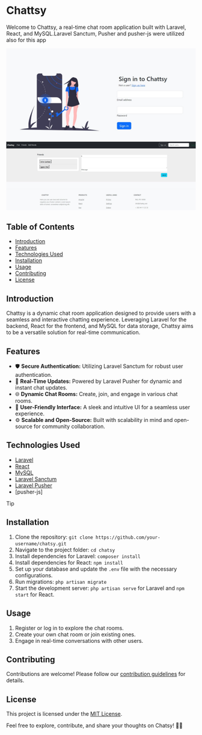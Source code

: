 # Chattsy

Welcome to Chattsy, a real-time chat room application built with Laravel, React, and MySQL.Laravel Sanctum, Pusher and pusher-js were utilized also for this app

![Example screenshot 1](chattsy1.jpg)
![Example screenshot 2](chattsy2.jpg)


## Table of Contents
- [Introduction](#introduction)
- [Features](#features)
- [Technologies Used](#technologies-used)
- [Installation](#installation)
- [Usage](#usage)
- [Contributing](#contributing)
- [License](#license)

## Introduction
Chattsy is a dynamic chat room application designed to provide users with a seamless and interactive chatting experience. Leveraging Laravel for the backend, React for the frontend, and MySQL for data storage, Chattsy aims to be a versatile solution for real-time communication.

## Features
- 🛡 **Secure Authentication:** Utilizing Laravel Sanctum for robust user authentication.
- 💬 **Real-Time Updates:** Powered by Laravel Pusher for dynamic and instant chat updates.
- 🌐 **Dynamic Chat Rooms:** Create, join, and engage in various chat rooms.
- 🔄 **User-Friendly Interface:** A sleek and intuitive UI for a seamless user experience.
- ⚙️ **Scalable and Open-Source:** Built with scalability in mind and open-source for community collaboration.

## Technologies Used
- [Laravel](https://laravel.com/)
- [React](https://reactjs.org/)
- [MySQL](https://www.mysql.com/)
- [Laravel Sanctum](https://laravel.com/docs/8.x/sanctum)
- [Laravel Pusher](https://pusher.com/docs/channels)
- [pusher-js]

> [!TIP]
> ## Installation
> 1. Clone the repository: `git clone https://github.com/your-username/chatsy.git`
> 2. Navigate to the project folder: `cd chatsy`
> 3. Install dependencies for Laravel: `composer install`
> 4. Install dependencies for React: `npm install`
> 5. Set up your database and update the `.env` file with the necessary configurations.
> 6. Run migrations: `php artisan migrate`
> 7. Start the development server: `php artisan serve` for Laravel and `npm start` for React.

## Usage
1. Register or log in to explore the chat rooms.
2. Create your own chat room or join existing ones.
3. Engage in real-time conversations with other users.

## Contributing
Contributions are welcome! Please follow our [contribution guidelines](CONTRIBUTING.md) for details.

## License
This project is licensed under the [MIT License](LICENSE).

Feel free to explore, contribute, and share your thoughts on Chatsy! 🚀💬
